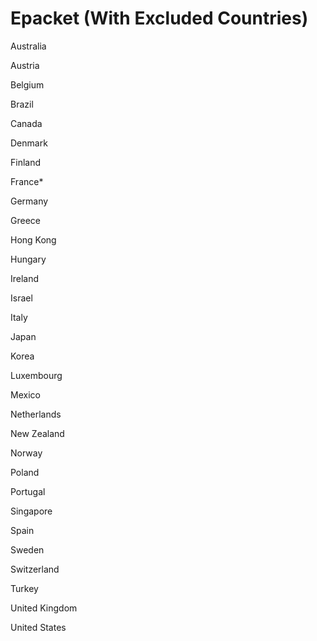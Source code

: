 # Epacket (With Excluded Countries)

Australia

Austria

Belgium

Brazil

Canada

Denmark

Finland

France*

Germany

Greece

Hong Kong

Hungary

Ireland

Israel

Italy

Japan

Korea

Luxembourg

Mexico

Netherlands

New Zealand

Norway

Poland

Portugal

Singapore

Spain

Sweden

Switzerland

Turkey

United Kingdom

United States
